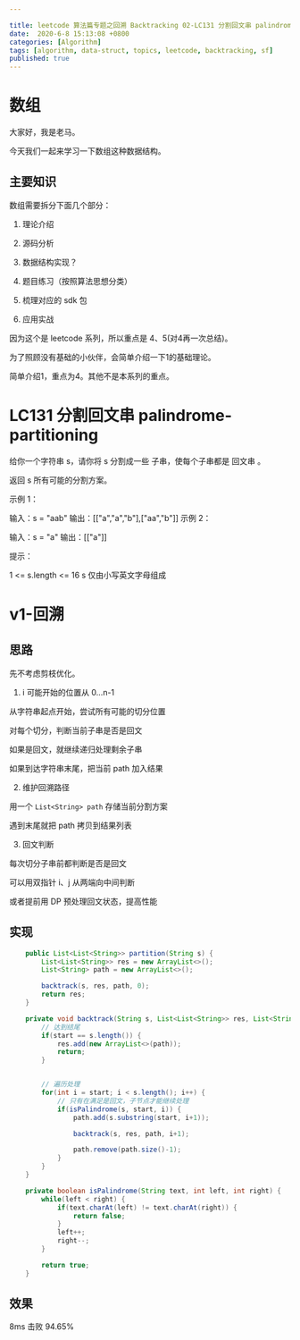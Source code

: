 ```yaml
---

title: leetcode 算法篇专题之回溯 Backtracking 02-LC131 分割回文串 palindrome-partitioning
date:  2020-6-8 15:13:08 +0800
categories: [Algorithm]
tags: [algorithm, data-struct, topics, leetcode, backtracking, sf]
published: true
---
```



# 数组

大家好，我是老马。

今天我们一起来学习一下数组这种数据结构。

## 主要知识

数组需要拆分下面几个部分：

1. 理论介绍

2. 源码分析

3. 数据结构实现？

4. 题目练习（按照算法思想分类）

5. 梳理对应的 sdk 包

6. 应用实战

因为这个是 leetcode 系列，所以重点是 4、5(对4再一次总结)。

为了照顾没有基础的小伙伴，会简单介绍一下1的基础理论。

简单介绍1，重点为4。其他不是本系列的重点。

# LC131 分割回文串 palindrome-partitioning

给你一个字符串 s，请你将 s 分割成一些 子串，使每个子串都是 回文串 。

返回 s 所有可能的分割方案。

示例 1：

输入：s = "aab"
输出：[["a","a","b"],["aa","b"]]
示例 2：

输入：s = "a"
输出：[["a"]]
 

提示：

1 <= s.length <= 16
s 仅由小写英文字母组成

# v1-回溯

## 思路

先不考虑剪枝优化。

1) i 可能开始的位置从 0...n-1

从字符串起点开始，尝试所有可能的切分位置

对每个切分，判断当前子串是否是回文

如果是回文，就继续递归处理剩余子串

如果到达字符串末尾，把当前 path 加入结果

2) 维护回溯路径

用一个 `List<String> path` 存储当前分割方案

遇到末尾就把 path 拷贝到结果列表

3) 回文判断

每次切分子串前都判断是否是回文

可以用双指针 i、j 从两端向中间判断

或者提前用 DP 预处理回文状态，提高性能


## 实现

```java
    public List<List<String>> partition(String s) {
        List<List<String>> res = new ArrayList<>();
        List<String> path = new ArrayList<>();

        backtrack(s, res, path, 0);
        return res;
    }

    private void backtrack(String s, List<List<String>> res, List<String> path, int start) {
        // 达到结尾
        if(start == s.length()) {
            res.add(new ArrayList<>(path));
            return;
        }


        // 遍历处理
        for(int i = start; i < s.length(); i++) {
            // 只有在满足是回文，子节点才能继续处理
            if(isPalindrome(s, start, i)) {
                path.add(s.substring(start, i+1));

                backtrack(s, res, path, i+1);

                path.remove(path.size()-1);
            }
        }
    }

    private boolean isPalindrome(String text, int left, int right) {
        while(left < right) {
            if(text.charAt(left) != text.charAt(right)) {
                return false;
            }
            left++;
            right--;
        }

        return true;
    }
```

## 效果

8ms 击败 94.65%


